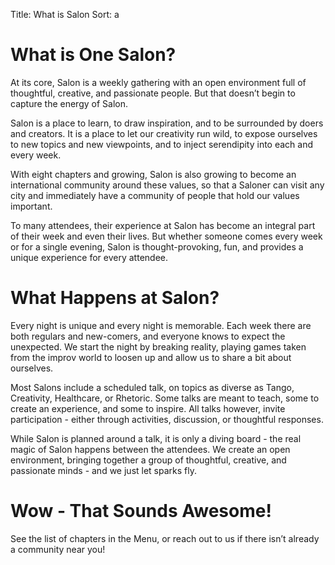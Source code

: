 Title: What is Salon
Sort: a

# What is One Salon?

At its core, Salon is a weekly gathering with an open environment full of thoughtful, creative, and
passionate people. But that doesn’t begin to capture the energy of Salon.

Salon is a place to learn, to draw inspiration, and to be surrounded by doers and creators. It is a
place to let our creativity run wild, to expose ourselves to new topics and new viewpoints, and to
inject serendipity into each and every week.

With eight chapters and growing, Salon is also growing to become an international community around
these values, so that a Saloner can visit any city and immediately have a community of people that
hold our values important.

To many attendees, their experience at Salon has become an integral part of their week and even their
lives. But whether someone comes every week or for a single evening, Salon is thought-provoking, fun,
and provides a unique experience for every attendee.

# What Happens at Salon?

Every night is unique and every night is memorable. Each week there are both regulars and new-comers,
and everyone knows to expect the unexpected. We start the night by breaking reality, playing games
taken from the improv world to loosen up and allow us to share a bit about ourselves.

Most Salons include a scheduled talk, on topics as diverse as Tango, Creativity, Healthcare, or
Rhetoric. Some talks are meant to teach, some to create an experience, and some to inspire. All talks
however, invite participation - either through activities, discussion, or thoughtful responses.

While Salon is planned around a talk, it is only a diving board - the real magic of Salon happens
between the attendees. We create an open environment, bringing together a group of thoughtful,
creative, and passionate minds - and we just let sparks fly.

# Wow - That Sounds Awesome!

See the list of chapters in the Menu, or reach out to us if there isn’t already a community near you!

